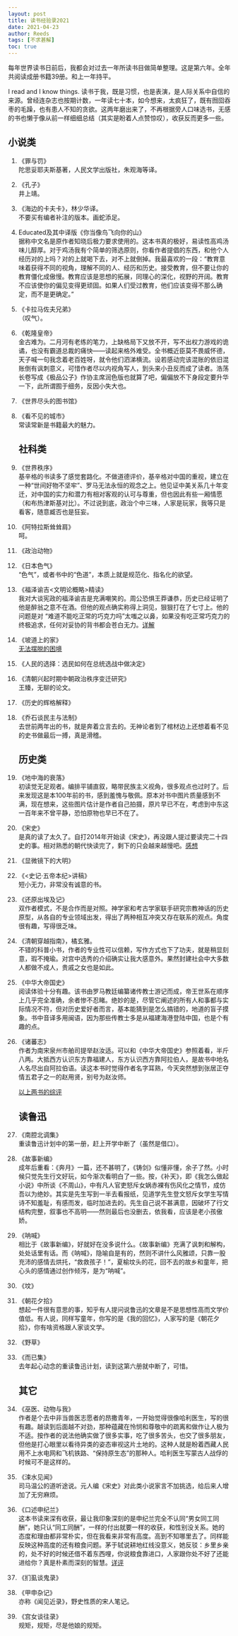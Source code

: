 ```yaml
---
layout: post
title: 读书经验录2021
date: 2021-04-23
author: Reeds
tags: [不求甚解]
toc: true
---
```


 

 每年世界读书日前后，我都会对过去一年所读书目做简单整理。这是第六年。全年共阅读成册书籍39册。和上一年持平。

I read and I know things. 读书于我，既是习惯，也是表演，是人际关系中自信的来源。曾经连杂志也按期计数，一年读七十本，如今想来，太疯狂了，既有囫囵吞枣的毛躁，也有患人不知的贪欲。这两年磨出来了，不再根据旁人口味选书，无感的书也懒于像从前一样细细总结（其实是盼着人点赞惊叹），收获反而更多一些。

<!--- more --->

## 小说类

1. 《罪与罚》<br>陀思妥耶夫斯基著，人民文学出版社，朱观海等译。

2. 《孔子》<br>井上靖。

3. 《海边的卡夫卡》，林少华译。<br>不要买有编者补注的版本。画蛇添足。

4. Educated及其中译版《你当像鸟飞向你的山》<br>据称中文名是原作者知晓后极力要求使用的。这本书真的极好，易读性高鸡汤味儿醇厚。对于鸡汤我有个简单的筛选原则，你看作者提倡的东西，和他个人经历对的上吗？对的上就喝下去，对不上就倒掉。我最喜欢的一段：“教育意味着获得不同的视角，理解不同的人、经历和历史。接受教育，但不要让你的教育僵化成傲慢。教育应该是思想的拓展，同理心的深化，视野的开阔。教育不应该使你的偏见变得更顽固。如果人们受过教育，他们应该变得不那么确定，而不是更确定。”

5.  《卡拉马佐夫兄弟》<br>（叹气）。

6. 《乾隆皇帝》<br>金古难为。二月河有老练的笔力，上缺格局下又放不开，写不出权力游戏的诡谲，也没有霸道总裁的痛快——读起来格外难受。全书概近臣莫不畏威怀德，天子喊一句我念着老百姓呀，就令他们泗涕横流。设若感动完该混账的依旧混账倒有讽刺意义，可惜作者尽以内视角写人，到头来小丑反而成了读者。浩荡长卷写成《极品公子》作协主席润色版也就算了吧，偏偏放不下身段定要升华一下，此所谓囿于细务，反因小失大也。

7.  《世界尽头的图书馆》

8. 《看不见的城市》<br>常读常新是书籍最大的魅力。

   ## 社科类

9. 《世界秩序》<br>基辛格的书读多了感觉套路化。不做道德评价，基辛格对中国的重视，建立在一种“世间好物不坚牢”、罗马无法永恒的观念之上。他见证中美关系几十年变迁，对中国的实力和潜力有相对客观的认可与尊重，但也因此有些一厢情愿（和布热津斯基对比）。不过说到底，政治个中三味，人家是玩家，我等只是看客，随意臧否也是狂妄。

10. 《阿特拉斯耸耸肩》<br>呵。

11. 《政治动物》

12. 《日本色气》<br>“色气”，或者书中的“色道”，本质上就是规范化、指名化的欲望。 

13. 《福泽谕吉<文明论概略>精读》<br>我对大谈宪政的福泽谕吉是充满嘲笑的。周公恐惧王莽谦恭，历史已经证明了他是醉翁之意不在酒。但他的观点确实称得上洞见，狠狠打在了七寸上。他的问题是对 “难道不能吃正常的巧克力吗”太嗤之以鼻，如果没有吃正常巧克力的终极追求，任何对妥协的背书都会苍白无力。[详解](https://yiweipei.github.io/Reeds.Yiwei.Pei/%E7%A6%8F%E6%B3%BD%E8%B0%95%E5%90%89%E6%96%87%E6%98%8E%E8%AE%BA%E6%A6%82%E8%A6%81%E7%B2%BE%E8%AF%BB/)

14. 《坡道上的家》<br>[无法摆脱的困境](https://yiweipei.github.io/Reeds.Yiwei.Pei/%E6%97%A0%E6%B3%95%E6%91%86%E8%84%B1%E7%9A%84%E5%9B%B0%E5%A2%83-%E8%AF%BB-%E5%9D%A1%E9%81%93%E4%B8%8A%E7%9A%84%E5%AE%B6/)

15. 《人民的选择：选民如何在总统选战中做决定》

16. 《清朝兴起时期中朝政治秩序变迁研究》<br>王臻，无聊的论文。

17. 《历史的辉格解释》

18. 《乔石谈民主与法制》<br>去世前两年出的书，就是奔着立言去的。无神论者到了棺材边上还想着看不见的史书做最后一搏，真是滑稽。

    ## 历史类

19. 《地中海的衰落》 <br>初读觉无足观者。编排平铺直叙，略带民族主义视角，很多观点也过时了。后来发现这是本100年前的书，感到羞愧与敬佩。原本对书中图片质量感到不满，现在想来，这些图片估计是作者自己拍摄，原片早已不在，考虑到中东这一百年来不曾平静，恐怕原物也早已不在了。 

20. 《宋史》<br>是真的读了太久了。自打2014年开始读《宋史》，再没跟人提过要读完二十四史的事。相对熟悉的朝代快读完了，剩下的只会越来越慢吧。[感想](https://yiweipei.github.io/Reeds.Yiwei.Pei/%E8%AF%BB%E5%8F%B2%E9%80%9A%E7%95%A5%E7%BA%AA%E8%A6%81-%E5%86%99%E5%9C%A8-%E5%AE%8B%E5%8F%B2-%E8%AF%BB%E5%AE%8C%E4%B9%8B%E5%90%8E/)

21. 《显微镜下的大明》 

22. 《<史记·五帝本纪>讲稿》<br>短小无力，非常没有诚意的书。

23. 《还原出埃及记》<br>双作者模式，不是合作而是对照。神学家和考古学家联手研究宗教神话的历史原型，从各自的专业领域出发，得出了两种相互冲突又存在联系的观点。角度很有趣，写得很乏味。

24. 《清朝穿越指南》，橘玄雅。<br>不错的科普小书，作者的专业性可以信赖，写作方式也下了功夫，就是稍显刻意，瑕不掩瑜。对宫中选秀的介绍确实让我大感意外。果然封建社会中大多数人都做不成人，贵戚之女也是如此。

25. 《中华大帝国史》<br>阅读体验十分有趣。该书由罗马教廷编纂诸传教士游记而成，帝王世系在顺序上几乎完全准确，余者惨不忍睹。绝妙的是，尽管它阐述的所有人和事都与实际情况不符，但对历史爱好者而言，基本能猜到是怎么搞错的，地道的盲子摸象。书中音译多用闽语，因为那些传教士多是从福建海港登陆中国，也是个有趣的点。

26. 《诸蕃志》 <br>作者为南宋泉州市舶司提举赵汝适。可以和《中华大帝国史》参照着看，半斤八两。大抵西方认识东方靠福建人，东方认识西方靠阿拉伯人，是故书中地名人名尽出自阿拉伯语。读这本书时觉得作者名字耳熟，今天突然想到张居正夺情五君子之一的赵用贤，别号为赵汝师。

    [以上两书的综评](https://yiweipei.github.io/Reeds.Yiwei.Pei/%E7%9E%8E%E7%9C%BC%E7%9C%8B%E4%B8%96%E7%95%8C-%E5%A4%A7%E5%8F%91%E7%8E%B0%E5%89%8D%E5%A4%9C%E7%9A%84%E4%B8%9C%E8%A5%BF%E6%96%B9%E4%BA%A4%E6%B5%81/)

    ## 读鲁迅

27. 《南腔北调集》<br> 重读鲁迅计划中的第一册，赶上开学中断了（虽然是借口）。

28. 《故事新编》 <br>成年后重看：《奔月》一篇，还不甚明了，《铸剑》似懂非懂，余子了然。小时候只觉先生行文好玩，如今渐次看明白了一些。按，《补天》，即《我怎么做起小说》中所谈《不周山》，中有凡人官吏怒斥女娲赤裸有伤风化之情节，成仿吾以为绝妙。其实是先生写到一半去看报纸，见道学先生登文怒斥女学生写情诗不知羞耻，有感而发，临时加进去的。先生自己说不甚满意，因破坏了行文结构完整，叙事也不高明——然则最后也没删去，依我看，应该是老小孩傲娇。

29. 《呐喊》<br>相比于《故事新编》，好就好在没多说什么。《故事新编》充满了讽刺和解构，处处话里有话。而《呐喊》，隐喻自是有的，然则不讲什么风雅颂，只靠一股充沛的感情去烘托，“救救孩子！”，夏榆坟头的花，回不去的故乡和童年，把心头的感情通过创作倾泻，是为“呐喊”。 

30. 《坟》

31. 《朝花夕拾》<br>想起一件很有意思的事，知乎有人提问说鲁迅的文章是不是思想性高而文学价值低。有人说，同样写童年，你写的是《我的回忆》，人家写的是《朝花夕拾》，你有啥资格跟人家谈文学。

32. 《野草》 

33. 《而已集》<br>去年起心动念的重读鲁迅计划，读到这第六册就中断了，可惜。

    ## 其它

34. 《巫医、动物与我》<br>作者是个去中非当兽医志愿者的昂撒青年，一开始觉得很像哈利医生，写的很有趣。越读到后面越不对劲，那种蕴藏在怜悯和尊敬中的疏离和做作让人极为不适。按作者的说法他确实做了很多实事，吃了很多苦头，也交了很多朋友，但他是打心眼里以看待异类的姿态审视这片土地的。这种人就是盼着西藏人民用不上水电网和飞机铁路、“保持原生态”的那种人。哈利医生写蒙古人战俘的时候可不是这样的。

35. 《涑水见闻》<br>司马温公的道听途说。元人编《宋史》对此类小说家言不加挑选，给后来人增加了无穷麻烦。

36. 《口述申纪兰》<br>这本书读来深有收获，最让我印象深刻的是申纪兰完全不认同“男女同工同酬”，她只认“同工同酬”，一样的付出就要一样的收获，和性别没关系。她的态度和理由都非常朴实，但在我看来非常有高度。高到不知哪里去了。同样能反映这种高度的还有粮食问题。茅于轼说耕地红线没意义，她反驳：乡里乡亲的，处不好的时候还借不着东西哩，你说粮食靠进口，人家跟你处不好了还能进给你？真是朴素而深刻的智慧。[详评](https://yiweipei.github.io/Reeds.Yiwei.Pei/%E5%8F%A3%E8%BF%B0%E7%94%B3%E7%BA%AA%E5%85%B0/)

37. 《扪虱谈鬼录》

38. 《甲申杂记》<br>亦称《闻见近录》，野史性质的宋人笔记。

39. 《宫女谈往录》<br>规矩，规矩，尽是他娘的规矩。



